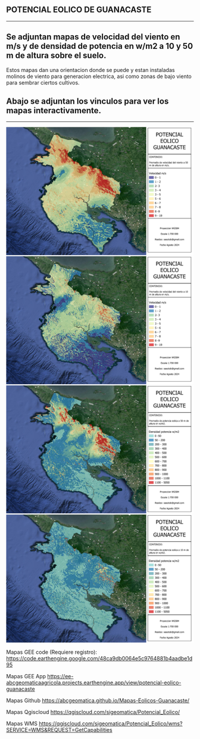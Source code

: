 ## POTENCIAL EOLICO DE GUANACASTE
---
## Se adjuntan mapas de velocidad del viento en m/s y de densidad de potencia en w/m2 a 10 y 50 m de altura sobre el suelo.
Estos mapas dan una orientacion donde se puede y estan instaladas molinos de viento para generacion electrica, asi como zonas 
de bajo viento para sembrar ciertos cultivos.
## Abajo se adjuntan los vinculos para ver los mapas interactivamente.
--- 
![Mapa](https://github.com/abcgeomatica/Mapas-Eolicos-Guanacaste/blob/master/Velocidad%20viento%20a%2050%20m%20altura.jpg) 
![Mapa2](https://github.com/abcgeomatica/Mapas-Eolicos-Guanacaste/blob/master/Velocidad%20viento%20a%2010%20m%20altura.jpg)
![Mapa3](https://github.com/abcgeomatica/Mapas-Eolicos-Guanacaste/blob/master/Densidad%20potencia%20a%2050%20m%20altura.jpg)
![Mapa4](https://github.com/abcgeomatica/Mapas-Eolicos-Guanacaste/blob/master/Densidad%20potencia%20a%2010%20m%20altura.jpg)

Mapas GEE code (Requiere registro):
https://code.earthengine.google.com/48ca9db0064e5c9764881b4aadbe1d95

Mapas GEE App
https://ee-abcgeomaticaagricola.projects.earthengine.app/view/potencial-eolico-guanacaste

Mapas Github
https://abcgeomatica.github.io/Mapas-Eolicos-Guanacaste/

Mapas Qgiscloud
https://qgiscloud.com/sigeomatica/Potencial_Eolico/

Mapas WMS
https://qgiscloud.com/sigeomatica/Potencial_Eolico/wms?SERVICE=WMS&REQUEST=GetCapabilities


